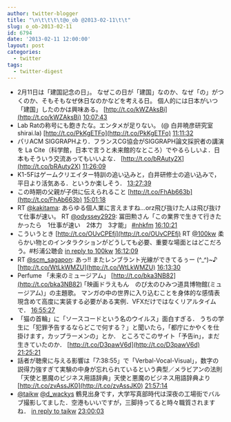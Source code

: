 ```yaml
---
author: twitter-blogger
title: "\n\t\t\t\t@o_ob @2013-02-11\t\t"
slug: o_ob-2013-02-11
id: 6794
date: '2013-02-11 12:00:00'
layout: post
categories:
  - twitter
tags:
  - twitter-digest
---
```


*   2月11日は「建国記念の日」。 なぜこの日が「建国」なのか、なぜ「の」がつくのか、そもそもなぜ休日なのかなどを考える日。 個人的には日本がいつ「建国」したのかは興味ある。 [http://t.co/kWZAksBi](http://t.co/kWZAksBi) [10:07:43](http://twitter.com/o_ob/statuses/300773073970413568)
*   Lab Ratの称号にも飽きたな。エンタメが足りない。 (@ 白井暁彦研究室 shirai.la) [http://t.co/PkKgETFo](http://t.co/PkKgETFo) [11:11:32](http://twitter.com/o_ob/statuses/300789135357128704)
*   パリACM SIGGRAPHより．フランスCG協会がSIGGRAPH論文採択者の講演を La Cite（科学館，日本で言うと未来館的なところ）でやるらしいよ．日本もそういう交流あってもいいよな． [http://t.co/bRAuty2X](http://t.co/bRAuty2X) [11:26:09](http://twitter.com/o_ob/statuses/300792812952236033)
*   K1-5Fはゲームクリエイター特訓の追い込みと，白井研修士の追い込みで，平日より活気ある．というか楽しそう． [13:27:39](http://twitter.com/o_ob/statuses/300823388476284931)
*   この時期の父親が子供に伝えられること [http://t.co/FhAb663b](http://t.co/FhAb663b) [15:01:18](http://twitter.com/o_ob/statuses/300846957126094848)
*   RT [@kakitama](http://twitter.com/kakitama): あらゆる個人業に言えますね…orz飛び抜けた人は飛び抜けて仕事が速い。 RT [@odyssey2929](http://twitter.com/odyssey2929): 冨田勲さん「この業界で生きて行きたかったら　1仕事が速い　2体力　3才能」 [#nhkfm](http://search.twitter.com/search?q=%23nhkfm) [16:10:21](http://twitter.com/o_ob/statuses/300864335130001408)
*   こういうとき [http://t.co/OUvCPEfj](http://t.co/OUvCPEfj) RT [@100kw](http://twitter.com/100kw) 柔らかい物とのインタラクションがどうしても必要、重要な場面とはどこだろう。#杉浦公聴会 [in reply to 100kw](http://twitter.com/100kw/statuses/300863701022564353) [16:12:09](http://twitter.com/o_ob/statuses/300864784864264193)
*   RT [@scm_sagapon](http://twitter.com/scm_sagapon): あっ!! またレンブラント光線ができてるぅー (^_^)~♪ [http://t.co/WtLkWMZU](http://t.co/WtLkWMZU) [16:13:30](http://twitter.com/o_ob/statuses/300865126767140864)
*   Perfume 「未来のミュージアム」 [http://t.co/bka3NB82](http://t.co/bka3NB82) ｢映画ドラえもん　のび太のひみつ道具博物館(ミュージアム)」の主題歌。 マンガの中の世界に入り込むことを身体的な感情表現含めて高度に実装する必要がある実例．VFXだけではなくリアルタイムで． [16:55:27](http://twitter.com/o_ob/statuses/300875681657679872)
*   「猫の首輪」に「ソースコードという名のウイルス」面白すぎる． うちの学生に「犯罪予告するならどこで何する？」と聞いたら，「都庁にかやくを仕掛けます，カップラーメンの」とか． ところでこのサイト「予告in」，まだ生きていたのか． [http://t.co/D3pawV6d](http://t.co/D3pawV6d) [21:25:21](http://twitter.com/o_ob/statuses/300943605370073089)
*   話者が聴衆に与える影響は「7:38:55」で「Verbal-Vocal-Visual」，数字の説得力強すぎて実験の中身が忘れられているという典型／メラビアンの法則「天使と悪魔のビジネス用語辞典」天使と悪魔のビジネス用語辞典より [http://t.co/zvAssJK0](http://t.co/zvAssJK0) [21:57:14](http://twitter.com/o_ob/statuses/300951629774065666)
*   [@taikw](http://twitter.com/taikw) [@d_wackys](http://twitter.com/d_wackys) 鶴見出身です，大学写真部時代は深夜の工場街でバルブ撮影してました．空港もいいですが，三脚持ってると時々職質されますね． [in reply to taikw](http://twitter.com/taikw/statuses/300759288450797568) [23:00:03](http://twitter.com/o_ob/statuses/300967435786391552)